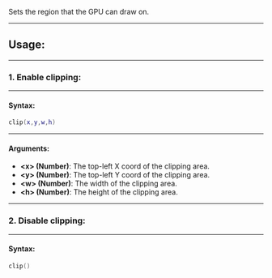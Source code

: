 Sets the region that the GPU can draw on.

---

## Usage:

---

### 1. Enable clipping:

---

#### Syntax:
```lua
clip(x,y,w,h)
```

---

#### Arguments:

* **<x\> (Number)**: The top-left X coord of the clipping area.
* **<y\> (Number)**: The top-left Y coord of the clipping area.
* **<w\> (Number)**: The width of the clipping area.
* **<h\> (Number)**: The height of the clipping area.

---

### 2. Disable clipping:

---

#### Syntax:
```lua
clip()
```